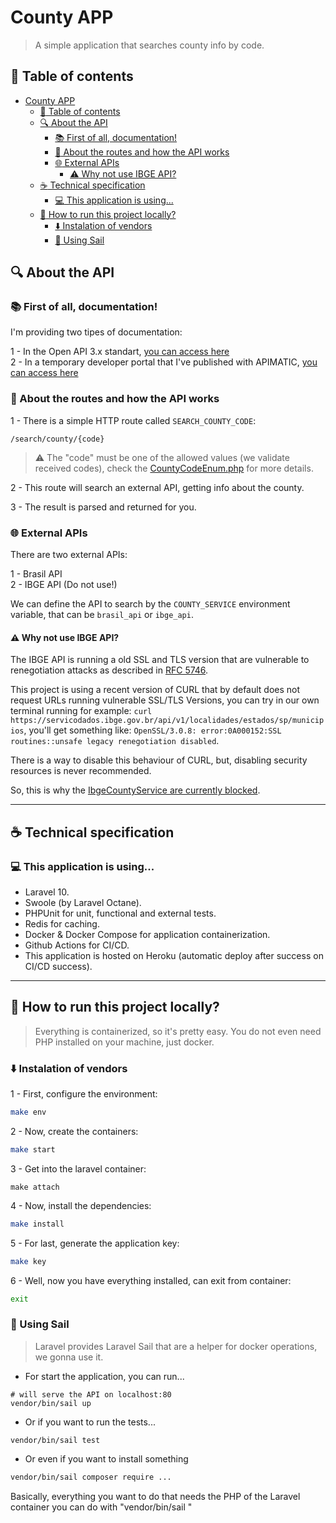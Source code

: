 # County APP

> A simple application that searches county info by code.

## :bookmark_tabs: Table of contents

- [County APP](#county-app)
  * [:bookmark_tabs: Table of contents](#bookmark_tabs-table-of-contents)
  * [:mag: About the API](#mag-about-the-api)
    + [:books: First of all, documentation!](#books-first-of-all-documentation)
    + [:eyes: About the routes and how the API works](#eyes-about-the-routes-and-how-the-api-works)
    + [:globe_with_meridians: External APIs ](#globe_with_meridians-external-apis)
      - [:warning: Why not use IBGE API?](#warning-why-not-use-ibge-api)
  * [:coffee: Technical specification ](#coffee-technical-specification)
    + [:computer: This application is using... ](#computer-this-application-is-using)
  * [:runner: How to run this project locally?](#runner-how-to-run-this-project-locally)
    + [:arrow_down: Instalation of vendors](#arrow_down-instalation-of-vendors)
    + [:whale: Using Sail](#whale-using-sail)

## :mag: About the API

### :books: First of all, documentation!

I'm providing two tipes of documentation:

1 - In the Open API 3.x standart, [you can access here](https://github.com/albuquerque53/county-app/blob/main/docs/open_api_specification.yml) <br>
2 - In a temporary developer portal that I've published with APIMATIC, [you can access here](https://www.apimatic.io/apidocs/county-app)

### :eyes: About the routes and how the API works

1 - There is a simple HTTP route called `SEARCH_COUNTY_CODE`:
```
/search/county/{code}
```

> :warning: The "code" must be one of the allowed values (we validate received codes), check the [CountyCodeEnum.php](https://github.com/albuquerque53/county-app/blob/main/app/Enums/CountyCodeEnum.php) for more details.

2 - This route will search an external API, getting info about the county.

3 - The result is parsed and returned for you.

### :globe_with_meridians: External APIs 

There are two external APIs:

1 - Brasil API <br>
2 - IBGE API (Do not use!)

We can define the API to search by the `COUNTY_SERVICE` environment variable, that can be `brasil_api` or `ibge_api`.

#### :warning: Why not use IBGE API?

The IBGE API is running a old SSL and TLS version that are vulnerable to renegotiation attacks as described in [RFC 5746](rfc5746).

This project is using a recent version of CURL that by default does not request URLs running vulnerable SSL/TLS Versions, you can try in our own terminal running for example: `curl https://servicodados.ibge.gov.br/api/v1/localidades/estados/sp/municipios`, you'll get something like: `OpenSSL/3.0.8: error:0A000152:SSL routines::unsafe legacy renegotiation disabled`.

There is a way to disable this behaviour of CURL, but, disabling security resources is never recommended.

So, this is why the [IbgeCountyService are currently blocked](https://github.com/albuquerque53/county-app/blob/main/app/Services/IbgeCountyService.php#L26).

<hr>

## :coffee: Technical specification 

### :computer: This application is using... 

- Laravel 10.
- Swoole (by Laravel Octane).
- PHPUnit for unit, functional and external tests.
- Redis for caching.
- Docker & Docker Compose for application containerization.
- Github Actions for CI/CD.
- This application is hosted on Heroku (automatic deploy after success on CI/CD success).

<hr>

## :runner: How to run this project locally?

> Everything is containerized, so it's pretty easy. You do not even need PHP installed on your machine, just docker.

### :arrow_down: Instalation of vendors

1 - First, configure the environment:
```sh
make env
```

2 - Now, create the containers:
```sh
make start
```

3 - Get into the laravel container:
```
make attach
```

4 - Now, install the dependencies:
```sh
make install
```

5 - For last, generate the application key:
```sh
make key
```

6 - Well, now you have everything installed, can exit from container:
```sh
exit
```

### :whale: Using Sail

> Laravel provides Laravel Sail that are a helper for docker operations, we gonna use it.

* For start the application, you can run...
```
# will serve the API on localhost:80
vendor/bin/sail up
``` 

* Or if you want to run the tests...
```
vendor/bin/sail test
```

* Or even if you want to install something
```sh
vendor/bin/sail composer require ...
```

Basically, everything you want to do that needs the PHP of the Laravel container you can do with "vendor/bin/sail <command>"
